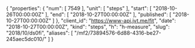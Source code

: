 {
  "properties": {
    "num": [
      7549
    ],
    "unit": [
      "steps"
    ],
    "start": [
      "2018-10-26T00:00:00Z"
    ],
    "end": [
      "2018-10-27T00:00:00Z"
    ],
    "published": [
      "2018-10-27T00:00:00Z"
    ]
  },
  "client_id": "https://www-api.jvt.me/fit",
  "date": "2018-10-27T00:00:00Z",
  "kind": "steps",
  "h": "h-measure",
  "slug": "2018/10/ds0fi",
  "aliases": [
    "/mf2/73894576-6d88-4316-be27-245aec5dc010/"
  ]
}
